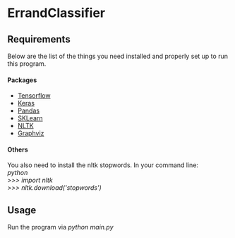 # ErrandClassifier

<h2></h2>



<h2>Requirements</h2>
<p>
	Below are the list of the things you need installed and properly set up to run this program.
</p>

<h4>Packages</h4>
<ul>
	<li><a href="https://www.tensorflow.org/install">Tensorflow</a></li>
	<li><a href="https://pypi.org/project/Keras/">Keras</a></li>
	<li><a href="https://pypi.org/project/pandas/">Pandas</a></li>
	<li><a href="https://pypi.org/project/sklearn/">SKLearn</a></li>
	<li><a href="https://pypi.org/project/nltk/">NLTK</a></li>
	<li><a href="https://www.graphviz.org/download/">Graphviz</a></li>
</ul>

<h4>Others</h4>
<p>
	You also need to install the nltk stopwords. In your command line:<br>
	<em>python<br> >>> import nltk <br> >>> nltk.download('stopwords')</em>
</p>

<h2>Usage</h2>
<p>
	Run the program via <em>python main.py</em>
</p>

